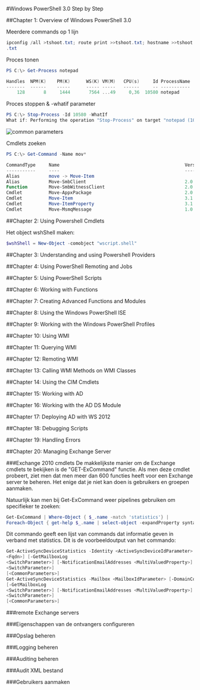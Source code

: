#Windows PowerShell 3.0 Step by Step

##Chapter 1: Overview of Windows PowerShell 3.0

Meerdere commands op 1 lijn
```Powershell
ipconfig /all >tshoot.txt; route print >>tshoot.txt; hostname >>tshoot
.txt
```
Proces tonen
```Powershell
PS C:\> Get-Process notepad

Handles  NPM(K)    PM(K)      WS(K) VM(M)   CPU(s)     Id ProcessName                      
-------  ------    -----      ----- -----   ------     -- -----------                      
    128       8     1444       7564 ...49     0,36  10580 notepad     
```
Proces stoppen & -whatif parameter
```Powershell
PS C:\> Stop-Process -Id 10580 -WhatIf
What if: Performing the operation "Stop-Process" on target "notepad (10580)".
```
![common parameters](https://i.gyazo.com/a28f58f22ba89f896742a37c667637c5.png)

Cmdlets zoeken
```Powershell
PS C:\> Get-Command -Name mov*

CommandType     Name                                               Version    Source       
-----------     ----                                               -------    ------       
Alias           move -> Move-Item                                                          
Alias           Move-SmbClient                                     2.0.0.0    SmbWitness   
Function        Move-SmbWitnessClient                              2.0.0.0    SmbWitness   
Cmdlet          Move-AppxPackage                                   2.0.0.0    Appx         
Cmdlet          Move-Item                                          3.1.0.0    Microsoft....
Cmdlet          Move-ItemProperty                                  3.1.0.0    Microsoft....
Cmdlet          Move-MsmqMessage                                   1.0.0.0    MSMQ         

```

##Chapter 2: Using Powershell Cmdlets

Het object wshShell maken:
```Powershell
$wshShell = New-Object -comobject "wscript.shell"
```

##Chapter 3: Understanding and using Powershell Providers


##Chapter 4: Using PowerShell Remoting and Jobs


##Chapter 5: Using PowerShell Scripts


##Chapter 6: Working with Functions


##Chapter 7: Creating Advanced Functions and Modules


##Chapter 8: Using the Windows PowerShell ISE


##Chapter 9: Working with the Windows PowerShell Profiles


##Chapter 10: Using WMI


##Chapter 11: Querying WMI


##Chapter 12: Remoting WMI


##Chapter 13: Calling WMI Methods on WMI Classes


##Chapter 14: Using the CIM Cmdlets


##Chapter 15: Working with AD


##Chapter 16: Working with the AD DS Module


##Chapter 17: Deploying AD with WS 2012


##Chapter 18: Debugging Scripts


##Chapter 19: Handling Errors


##Chapter 20: Managing Exchange Server

###Exchange 2010 cmdlets
De makkelijkste manier om de Exchange cmdlets te bekijken is de "GET-ExCommand" functie.
Als men deze cmdlet probeert, ziet men dat men meer dan 600 functies heeft voor een Exchange server te beheren.
Het enige dat je niet kan doen is gebruikers en groepen aanmaken.

Natuurlijk kan men bij Get-ExCommand weer pipelines gebruiken om specifieker te zoeken:
```Powershell
Get-ExCommand | Where-Object { $_.name -match 'statistics'} |
Foreach-Object { get-help $_.name | select-object -expandProperty syntax}
```
Dit commando geeft een lijst van commands dat informatie geven in verband met statistics.
Dit is de voorbeeldoutput van het commando:
```Powershell
Get-ActiveSyncDeviceStatistics -Identity <ActiveSyncDeviceIdParameter> [-DomainController
<Fqdn>] [-GetMailboxLog
<SwitchParameter>] [-NotificationEmailAddresses <MultiValuedProperty>] [-ShowRecoveryPassword
<SwitchParameter>]
[<CommonParameters>]
Get-ActiveSyncDeviceStatistics -Mailbox <MailboxIdParameter> [-DomainController <Fqdn>]
[-GetMailboxLog
<SwitchParameter>] [-NotificationEmailAddresses <MultiValuedProperty>] [-ShowRecoveryPassword
<SwitchParameter>]
[<CommonParameters>]
```


###remote Exchange servers



###Eigenschappen van de ontvangers configureren



###Opslag beheren



###Logging beheren



###Auditing beheren



###Audit XML bestand



###Gebruikers aanmaken
